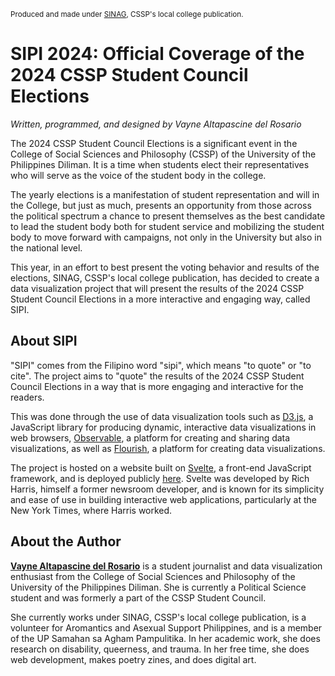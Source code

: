 <small>Produced and made under [SINAG](http://sinag.press/), CSSP's local college publication.</small>

# SIPI 2024: Official Coverage of the 2024 CSSP Student Council Elections

_Written, programmed, and designed by Vayne Altapascine del Rosario_

The 2024 CSSP Student Council Elections is a significant event in the College of Social Sciences and Philosophy (CSSP) of the University of the Philippines Diliman. It is a time when students elect their representatives who will serve as the voice of the student body in the college.

The yearly elections is a manifestation of student representation and will in the College, but just as much, presents an opportunity from those across the political spectrum a chance to present themselves as the best candidate to lead the student body both for student service and mobilizing the student body to move forward with campaigns, not only in the University but also in the national level.

This year, in an effort to best present the voting behavior and results of the elections, SINAG, CSSP's local college publication, has decided to create a data visualization project that will present the results of the 2024 CSSP Student Council Elections in a more interactive and engaging way, called SIPI.

## About SIPI

"SIPI" comes from the Filipino word "sipi", which means "to quote" or "to cite". The project aims to "quote" the results of the 2024 CSSP Student Council Elections in a way that is more engaging and interactive for the readers.

This was done through the use of data visualization tools such as [D3.js](https://d3js.org), a JavaScript library for producing dynamic, interactive data visualizations in web browsers, [Observable](https://observablehq.com), a platform for creating and sharing data visualizations, as well as [Flourish](https://flourish.studio/), a platform for creating data visualizations.

The project is hosted on a website built on [Svelte](https://svelte.dev), a front-end JavaScript framework, and is deployed publicly [here](https://sinag.press/sipi). Svelte was developed by Rich Harris, himself a former newsroom developer, and is known for its simplicity and ease of use in building interactive web applications, particularly at the New York Times, where Harris worked.

## About the Author

[**Vayne Altapascine del Rosario**](https://carrd.vayne.garden) is a student journalist and data visualization enthusiast from the College of Social Sciences and Philosophy of the University of the Philippines Diliman. She is currently a Political Science student and was formerly a part of the CSSP Student Council.

She currently works under SINAG, CSSP's local college publication, is a volunteer for Aromantics and Asexual Support Philippines, and is a member of the UP Samahan sa Agham Pampulitika. In her academic work, she does research on disability, queerness, and trauma. In her free time, she does web development, makes poetry zines, and does digital art.
